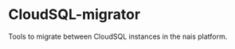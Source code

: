 CloudSQL-migrator
=================

Tools to migrate between CloudSQL instances in the nais platform.

